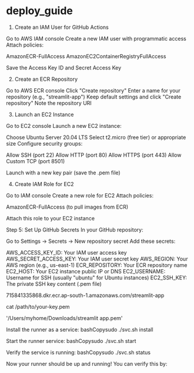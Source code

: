 # deploy_guide

1. Create an IAM User for GitHub Actions

Go to AWS IAM console
Create a new IAM user with programmatic access
Attach policies:

AmazonECR-FullAccess
AmazonEC2ContainerRegistryFullAccess


Save the Access Key ID and Secret Access Key

2. Create an ECR Repository

Go to AWS ECR console
Click "Create repository"
Enter a name for your repository (e.g., "streamlit-app")
Keep default settings and click "Create repository"
Note the repository URI

3. Launch an EC2 Instance

Go to EC2 console
Launch a new EC2 instance:

Choose Ubuntu Server 20.04 LTS
Select t2.micro (free tier) or appropriate size
Configure security groups:

Allow SSH (port 22)
Allow HTTP (port 80)
Allow HTTPS (port 443)
Allow Custom TCP (port 8501)


Launch with a new key pair (save the .pem file)



4. Create IAM Role for EC2

Go to IAM console
Create a new role for EC2
Attach policies:

AmazonECR-FullAccess (to pull images from ECR)


Attach this role to your EC2 instance

Step 5: Set Up GitHub Secrets
In your GitHub repository:

Go to Settings → Secrets → New repository secret
Add these secrets:

AWS_ACCESS_KEY_ID: Your IAM user access key
AWS_SECRET_ACCESS_KEY: Your IAM user secret key
AWS_REGION: Your AWS region (e.g., us-east-1)
ECR_REPOSITORY: Your ECR repository name
EC2_HOST: Your EC2 instance public IP or DNS
EC2_USERNAME: Username for SSH (usually "ubuntu" for Ubuntu instances)
EC2_SSH_KEY: The private SSH key content (.pem file)


715841335868.dkr.ecr.ap-south-1.amazonaws.com/streamlit-app

cat /path/to/your-key.pem

'/Users/myhome/Downloads/streamlit app.pem'

Install the runner as a service:
bashCopysudo ./svc.sh install

Start the runner service:
bashCopysudo ./svc.sh start

Verify the service is running:
bashCopysudo ./svc.sh status


Now your runner should be up and running! You can verify this by: